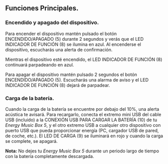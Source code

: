 ## Funciones Principales.

### Encendido y apagado del dispositivo.

Para encender el dispositivo mantén pulsado el botón ENCENDIDO/APAGADO (5) durante 2 segundos y verás que el LED INDICADOR DE FUNCIÓN (8) se ilumina en azul. Al encenderse el dispositivo, escucharás una alerta de confirmación.

Mientras el dispositivo esté encendido, el LED INDICADOR DE FUNCIÓN (8) continuará parpadeando en azul.

Para apagar el dispositivo mantén pulsado 2 segundos el botón ENCENDIDO/APAGADO (5). Escucharás una alarma de aviso y el LED INDICADOR DE FUNCIÓN (8) dejará de parpadear.

### Carga de la batería.
Cuando la carga de la batería se encuentre por debajo del 10%, una alerta acústica te avisará. Para recargarlo, conecta el extremo mini USB del cable USB (incluido) a la CONEXIÓN USB PARA CARGAR LA BATERÍA (10) de tu *Energy Music Box 5*, y el otro extremo USB a cualquier otro dispositivo con puerto USB que pueda proporcionar energía (PC, cargador USB de pared, de coche, etc.). El LED DE CARGA (9) se iluminará en rojo y cuando la carga se complete, se apagará.

**Nota:**  No dejes tu *Energy Music Box 5* durante un periodo largo de tiempo con la batería completamente descargada. 

